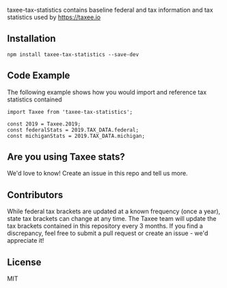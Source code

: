 taxee-tax-statistics contains baseline federal and tax information and tax statistics used by https://taxee.io

## Installation

`npm install taxee-tax-statistics --save-dev`

## Code Example

The following example shows how you would import and reference tax statistics contained

```
import Taxee from 'taxee-tax-statistics';

const 2019 = Taxee.2019;
const federalStats = 2019.TAX_DATA.federal;
const michiganStats = 2019.TAX_DATA.michigan;
```

## Are you using Taxee stats?

We'd love to know! Create an issue in this repo and tell us more.

## Contributors

While federal tax brackets are updated at a known frequency (once a year), state tax brackets can change at any time. The Taxee team will update the tax brackets contained in this repository every 3 months. If you find a discrepancy, feel free to submit a pull request or create an issue - we'd appreciate it!

## License

MIT
